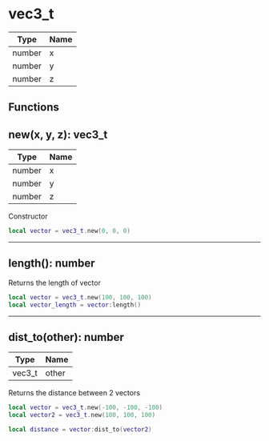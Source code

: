 # vec3_t

Type | Name
------------ | -------------
number | x
number | y
number | z

## Functions

## **new(x, y, z)**: vec3_t
Type | Name
------------ | -------------
number | x
number | y
number | z

Constructor
```lua
local vector = vec3_t.new(0, 0, 0)
```
---

## **length()**: number

Returns the length of vector
```lua
local vector = vec3_t.new(100, 100, 100)
local vector_length = vector:length()
```
---

## **dist_to(other)**: number
Type | Name
------------ | -------------
vec3_t | other

Returns the distance between 2 vectors
```lua
local vector = vec3_t.new(-100, -100, -100)
local vector2 = vec3_t.new(100, 100, 100)

local distance = vector:dist_to(vector2)
```
